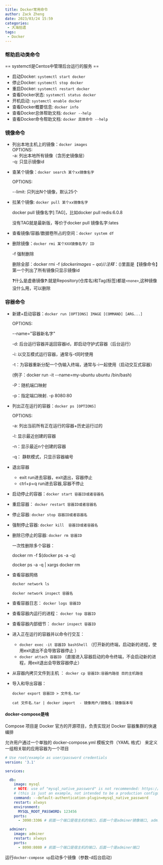 ```yaml
---
title: Docker常用命令
author: Zack Zheng
date: 2023/03/24 15:59
categories:
 - 大海拾遗
tags:
 - Docker
---
```


### 帮助启动类命令
== systemctl是Centos中管理后台运行的服务 ==
+ 启动Docker: `systemctl start docker`
+ 停止Docker: `systemctl stop docker`
+ 重启Docker: `systemctl restart docker`
+ 查看Docker状态: `systemctl status docker`
+ 开机启动: `systemctl enable docker`
+ 查看Docker概要信息: `docker info`
+ 查看Docker总体帮助文档: `docker --help`
+ 查看Docker命令帮助文档: `docker 具体命令 --help`


### 镜像命令

+ 列出本地主机上的镜像：`docker images `  
  OPTIONS:  
  -a: 列出本地所有镜像（含历史镜像层）  
  -q: 只显示镜像id  

+ 查某个镜像：`docker search 某个xx镜像名字 `

  OPTIONS: 

  --limit: 只列出N个镜像，默认25个 

+ 拉某个镜像: `docker pull 某个xx镜像名字`

  docker pull 镜像名字[:TAG]，比如docker pull redis:6.0.8

  没有TAG就是最新版，等价于docker pull 镜像名字:lates

+ 查看镜像/容器/数据卷所占的空间：`docker system df`

+ 删除镜像：`docker rmi 某个XXX镜像名字/ ID`

  -f 强制删除

  删除全部：docker rmi -f $(docker images -qa)   // 注释：$()里面是【镜像命令】第一个列出了所有镜像只显示镜像id 

  :question:什么是虚悬镜像:question::就是Repository(仓库名)和Tag(标签)都是`<none>`,这种镜像没什么用，可以删除

### 容器命令

+ 新建+启动容器：`docker run [OPTIONS] IMAGE [COMMAND] [ARG...]`

  OPTIONS: 

  --name="容器新名字"

  -d: 后台运行容器并返回容器id，即启动守护式容器（后台运行）

  -i:  以交互模式运行容器，通常与-t同时使用

  -t：为容器重新分配一个伪输入终端，通常与-i一起使用（启动交互式容器）

  (例子：docker run -it --name=my-ubuntu ubuntu /bin/bash)

  -P：随机端口映射

  -p：指定端口映射.  -p 8080:80

+ 列出正在运行的容器：`docker ps [OPTIONS]`

  OPTIONS: 

  -a:  列出当前所有正在运行的容器+历史运行过的

  -l:  显示最近创建的容器

  -n：显示最近n个创建的容器

  -q： 静默模式，只显示容器编号 

+ 退出容器

  + exit   run进去容器，exit退出，容器停止
  + ctrl+p+q     run进去容器,容器不停止

+ 启动停止的容器：`docker start 容器ID或者容器名 `

+ 重启容器： `docker restart 容器ID或者容器名`

+ 停止容器: `docker stop 容器ID或者容器名`

+ 强制停止容器: `docker kill  容器ID或者容器名`

+ 删除已停止的容器:  `docker rm 容器ID`

  一次性删除多个容器：

  docker rm -f $(docker ps -a -q)

  docker ps -a -q | xargs docker rm 

+ 查看容器网络

  `docker network ls`

  `docker network inspect 容器名`

+ 查看容器日志： `docker logs 容器ID `

+ 查看容器内运行的进程： `docker top 容器ID `

+ 查看容器内部细节： `docker inspect 容器ID  ` 

+ 进入正在运行的容器并以命令行交互： 

  + `docker exec -it 容器ID bashShell`   （打开新的终端，启动新的进程，使用exit退出不会导致容器停止  ）
  + `docker attach 容器ID`   （直接进入容器启动的命令终端，不会启动新的进程，用exit退出会导致容器停止）

+  从容器内拷贝文件到主机 ： `docker cp 容器ID:容器内路径 目的主机路径`

+ 导入和导出容器：  

  `docker export 容器ID > 文件名.tar`

  `cat 文件名.tar | docker import  - 镜像用户/镜像名：镜像版本号 `



#### docker-compose是啥

Compose 项⽬是 Docker 官⽅的开源项⽬，负责实现对 Docker 容器集群的快速编排

允许⽤户通过⼀个单独的 docker-compose.yml 模板⽂件（YAML 格式）
来定义⼀组相关联的应⽤容器为⼀个项⽬

```yaml
# Use root/example as user/password credentials
version: '3.1'

services:

  db:
    image: mysql
    # NOTE: use of "mysql_native_password" is not recommended: https://dev.mysql.com/doc/refman/8.0/en/upgrading-from-previous-series.html#upgrade-caching-sha2-password
    # (this is just an example, not intended to be a production configuration)
    command: --default-authentication-plugin=mysql_native_password
    restart: always
    environment:
      MYSQL_ROOT_PASSWORD: 123456
    ports:
      - 3090:3306 # 前面一个端口是宿主机的端口，后面一个是adminer镜像端口, adminer是一个mysql管理客户端

  adminer:
    image: adminer
    restart: always
    ports:
      - 8090:8080 # 前面一个端口是宿主机的端口，后面一个是adminer端口
```



运行`docker-compose up`启动多个镜像（参数-d后台启动）
